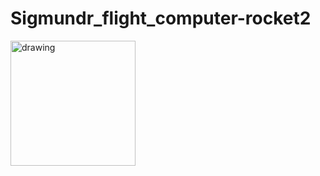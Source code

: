 # Sigmundr_flight_computer-rocket2

<img src="https://user-images.githubusercontent.com/26313427/71299499-d3dc1c00-238d-11ea-9e19-5932561ec2db.png" alt="drawing" width="200"/>
